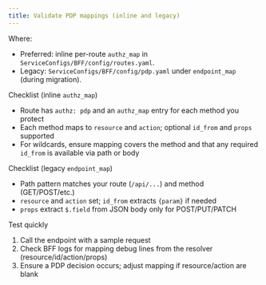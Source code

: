 ```yaml
---
title: Validate PDP mappings (inline and legacy)
---
```


Where:

- Preferred: inline per-route `authz_map` in `ServiceConfigs/BFF/config/routes.yaml`.
- Legacy: `ServiceConfigs/BFF/config/pdp.yaml` under `endpoint_map` (during migration).

Checklist (inline `authz_map`)

- Route has `authz: pdp` and an `authz_map` entry for each method you protect
- Each method maps to `resource` and `action`; optional `id_from` and `props` supported
- For wildcards, ensure mapping covers the method and that any required `id_from` is available via path or body

Checklist (legacy `endpoint_map`)

- Path pattern matches your route (`/api/...`) and method (GET/POST/etc.)
- `resource` and `action` set; `id_from` extracts `{param}` if needed
- `props` extract `$.field` from JSON body only for POST/PUT/PATCH

Test quickly

1) Call the endpoint with a sample request
2) Check BFF logs for mapping debug lines from the resolver (resource/id/action/props)
3) Ensure a PDP decision occurs; adjust mapping if resource/action are blank


